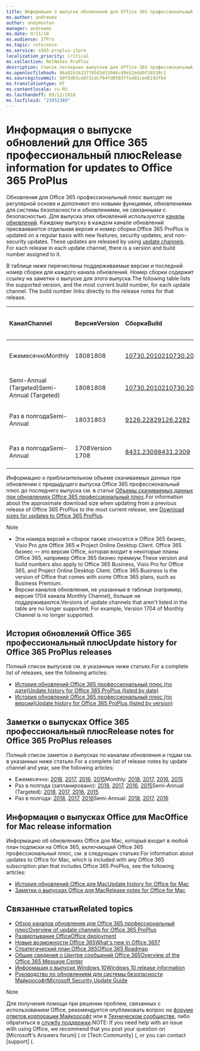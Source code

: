 ```yaml
---
title: Информация о выпуске обновлений для Office 365 профессиональный плюс
ms.author: andrewmo
author: andymosten
manager: andrewmo
ms.date: 9/11/18
ms.audience: ITPro
ms.topic: reference
ms.service: o365-proplus-itpro
localization_priority: Critical
ms.collection: RelNotes_ProPlus
description: Список последних выпусков для Office 365 профессиональный плюс для каждого канала обновления и ссылки на заметки о выпусках и историю обновлений для ИТ-специалистов
ms.openlocfilehash: 86a81b16337785d3d33046cd9e52edd0f26538c1
ms.sourcegitcommit: b0f5d03ceb73cdcf64fd8583ffa401ced6193fb4
ms.translationtype: HT
ms.contentlocale: ru-RU
ms.lasthandoff: 09/12/2018
ms.locfileid: "23952389"
---
```

# <a name="release-information-for-updates-to-office-365-proplus"></a><span data-ttu-id="2dcd3-103">Информация о выпуске обновлений для Office 365 профессиональный плюс</span><span class="sxs-lookup"><span data-stu-id="2dcd3-103">Release information for updates to Office 365 ProPlus</span></span>

<span data-ttu-id="2dcd3-p101">Обновления для Office 365 профессиональный плюс выходят на регулярной основе и дополняют его новыми функциями, обновлениями для системы безопасности и обновлениями, не связанными с безопасностью. Для выпуска этих обновлений используются [каналы обновлений](https://docs.microsoft.com/DeployOffice/overview-of-update-channels-for-office-365-proplus). Каждому выпуску в каждом канале обновлений присваиваются отдельная версия и номер сборки.</span><span class="sxs-lookup"><span data-stu-id="2dcd3-p101">Office 365 ProPlus is updated on a regular basis with new features, security updates, and non-security updates. These updates are released by using [update channels](https://docs.microsoft.com/DeployOffice/overview-of-update-channels-for-office-365-proplus). For each release in each update channel, there is a version and build number assigned to it.</span></span> 

<span data-ttu-id="2dcd3-p102">В таблице ниже перечислены поддерживаемые версии и последний номер сборки для каждого канала обновлений. Номер сборки содержит ссылку на заметки о выпуске для этого выпуска.</span><span class="sxs-lookup"><span data-stu-id="2dcd3-p102">The following table lists the supported version, and the most current build number, for each update channel. The build number links directly to the release notes for that release.</span></span> 

  
|<span data-ttu-id="2dcd3-109">**Канал**</span><span class="sxs-lookup"><span data-stu-id="2dcd3-109">**Channel**</span></span>|<span data-ttu-id="2dcd3-110">**Версия**</span><span class="sxs-lookup"><span data-stu-id="2dcd3-110">**Version**</span></span>|<span data-ttu-id="2dcd3-111">**Сборка**</span><span class="sxs-lookup"><span data-stu-id="2dcd3-111">**Build**</span></span>|<span data-ttu-id="2dcd3-112">**Дата выпуска**</span><span class="sxs-lookup"><span data-stu-id="2dcd3-112">**Release date**</span></span>|<span data-ttu-id="2dcd3-113">**Версия поддерживается до**</span><span class="sxs-lookup"><span data-stu-id="2dcd3-113">**Version supported until**</span></span>|
|:-----|:-----|:-----|:-----|:-----|
|<span data-ttu-id="2dcd3-114">Ежемесячно</span><span class="sxs-lookup"><span data-stu-id="2dcd3-114">Monthly</span></span>  <br/> |<span data-ttu-id="2dcd3-115">1808</span><span class="sxs-lookup"><span data-stu-id="2dcd3-115">1808</span></span>  <br/> |[<span data-ttu-id="2dcd3-116">10730.20102</span><span class="sxs-lookup"><span data-stu-id="2dcd3-116">10730.20102</span></span>](monthly-channel-2018.md#version-1808-september-11)  <br/> | <span data-ttu-id="2dcd3-117">11 сентября 2018 г.</span><span class="sxs-lookup"><span data-stu-id="2dcd3-117">September 11, 2018</span></span>  <br/> |<span data-ttu-id="2dcd3-118">Выпущена версия 1809</span><span class="sxs-lookup"><span data-stu-id="2dcd3-118">Version 1808 is released</span></span> <br/>|
|<span data-ttu-id="2dcd3-119">Semi-Annual (Targeted)</span><span class="sxs-lookup"><span data-stu-id="2dcd3-119">Semi-Annual (Targeted)</span></span>  <br/> |<span data-ttu-id="2dcd3-120">1808</span><span class="sxs-lookup"><span data-stu-id="2dcd3-120">1808</span></span>  <br/> |[<span data-ttu-id="2dcd3-121">10730.20102</span><span class="sxs-lookup"><span data-stu-id="2dcd3-121">10730.20102</span></span>](semi-annual-channel-targeted-2018.md#version-1808-September-11)  <br/> | <span data-ttu-id="2dcd3-122">11 сентября 2018 г.</span><span class="sxs-lookup"><span data-stu-id="2dcd3-122">September 11, 2018</span></span>  <br/> | <span data-ttu-id="2dcd3-123">13 марта 2019 г.</span><span class="sxs-lookup"><span data-stu-id="2dcd3-123">March 13, 2019</span></span> <br/>|
|<span data-ttu-id="2dcd3-124">Раз в полгода</span><span class="sxs-lookup"><span data-stu-id="2dcd3-124">Semi-Annual</span></span> <br/> |<span data-ttu-id="2dcd3-125">1803</span><span class="sxs-lookup"><span data-stu-id="2dcd3-125">1803</span></span>  <br/> | [<span data-ttu-id="2dcd3-126">9126.2282</span><span class="sxs-lookup"><span data-stu-id="2dcd3-126">9126.2282</span></span>](semi-annual-channel-2018.md#version-1803-september-11) <br/> | <span data-ttu-id="2dcd3-127">11 сентября 2018 г.</span><span class="sxs-lookup"><span data-stu-id="2dcd3-127">September 11, 2018</span></span>  <br/> | <span data-ttu-id="2dcd3-128">10 сентября 2019 г.</span><span class="sxs-lookup"><span data-stu-id="2dcd3-128">September 10, 2019</span></span> <br/>|
|<span data-ttu-id="2dcd3-129">Раз в полгода</span><span class="sxs-lookup"><span data-stu-id="2dcd3-129">Semi-Annual</span></span> <br/> |<span data-ttu-id="2dcd3-130">1708</span><span class="sxs-lookup"><span data-stu-id="2dcd3-130">Version 1708</span></span>  <br/> |[<span data-ttu-id="2dcd3-131">8431.2309</span><span class="sxs-lookup"><span data-stu-id="2dcd3-131">8431.2309</span></span>](semi-annual-channel-2018.md#version-1708-september-11)  <br/> | <span data-ttu-id="2dcd3-132">11 сентября 2018 г.</span><span class="sxs-lookup"><span data-stu-id="2dcd3-132">September 11, 2018</span></span>  <br/> | <span data-ttu-id="2dcd3-133">13 марта 2019 г.</span><span class="sxs-lookup"><span data-stu-id="2dcd3-133">March 13, 2019</span></span> <br/>|

<span data-ttu-id="2dcd3-134">Информацию о приблизительном объеме скачиваемых данных при обновлении с предыдущего выпуска Office 365 профессиональный плюс до последнего выпуска см. в статье [Объемы скачиваемых данных при обновлениях Office 365 профессиональный плюс](download-sizes-office365-proplus-updates.md).</span><span class="sxs-lookup"><span data-stu-id="2dcd3-134">For information about the approximate download size when updating from a previous release of Office 365 ProPlus to the most current release, see [Download sizes for updates to Office 365 ProPlus](download-sizes-office365-proplus-updates.md).</span></span>

> [!NOTE]
> - <span data-ttu-id="2dcd3-p103">Эти номера версий и сборок также относятся к Office 365 бизнес, Visio Pro для Office 365 и Project Online Desktop Client. Office 365 бизнес — это версия Office, которая входит в некоторые планы Office 365, например Office 365 бизнес премиум.</span><span class="sxs-lookup"><span data-stu-id="2dcd3-p103">These version and build numbers also apply to Office 365 Business, Visio Pro for Office 365, and Project Online Desktop Client. Office 365 Business is the version of Office that comes with some Office 365 plans, such as Business Premium.</span></span>
> - <span data-ttu-id="2dcd3-p104">Версии каналов обновления, не указанные в таблице (например, версия 1704 канала Monthly Channel), больше не поддерживаются.</span><span class="sxs-lookup"><span data-stu-id="2dcd3-p104">Versions of update channels that aren't listed in the table are no longer supported. For example, Version 1704 of Monthly Channel is no longer supported.</span></span> 


## <a name="update-history-for-office-365-proplus-releases"></a><span data-ttu-id="2dcd3-139">История обновлений Office 365 профессиональный плюс</span><span class="sxs-lookup"><span data-stu-id="2dcd3-139">Update history for Office 365 ProPlus releases</span></span>

<span data-ttu-id="2dcd3-140">Полный список выпусков см. в указанных ниже статьях.</span><span class="sxs-lookup"><span data-stu-id="2dcd3-140">For a complete list of releases, see the following articles:</span></span>
 - [<span data-ttu-id="2dcd3-141">История обновлений Office 365 профессиональный плюс (по дате)</span><span class="sxs-lookup"><span data-stu-id="2dcd3-141">Update history for Office 365 ProPlus (listed by date)</span></span>](update-history-office365-proplus-by-date.md)
 - [<span data-ttu-id="2dcd3-142">История обновлений Office 365 профессиональный плюс (по версии)</span><span class="sxs-lookup"><span data-stu-id="2dcd3-142">Update history for Office 365 ProPlus (listed by version)</span></span>](update-history-office365-proplus-by-version.md)

## <a name="release-notes-for-office-365-proplus-releases"></a><span data-ttu-id="2dcd3-143">Заметки о выпусках Office 365 профессиональный плюс</span><span class="sxs-lookup"><span data-stu-id="2dcd3-143">Release notes for Office 365 ProPlus releases</span></span>

<span data-ttu-id="2dcd3-144">Полный список заметок о выпусках по каналам обновления и годам см. в указанных ниже статьях.</span><span class="sxs-lookup"><span data-stu-id="2dcd3-144">For a complete list of release notes by update channel and year, see the following articles:</span></span>
 - <span data-ttu-id="2dcd3-145">Ежемесячно: [2018](monthly-channel-2018.md), [2017](monthly-channel-2017.md), [2016](monthly-channel-2016.md), [2015](monthly-channel-2015.md)</span><span class="sxs-lookup"><span data-stu-id="2dcd3-145">Monthly: [2018](monthly-channel-2018.md), [2017](monthly-channel-2017.md), [2016](monthly-channel-2016.md), [2015](monthly-channel-2015.md)</span></span>
 - <span data-ttu-id="2dcd3-146">Раз в полгода (запланировано): [2018](semi-annual-channel-targeted-2018.md), [2017](semi-annual-channel-targeted-2017.md), [2016](semi-annual-channel-targeted-2016.md), [2015](semi-annual-channel-targeted-2015.md)</span><span class="sxs-lookup"><span data-stu-id="2dcd3-146">Semi-Annual (Targeted): [2018](semi-annual-channel-targeted-2018.md), [2017](semi-annual-channel-targeted-2017.md), [2016](semi-annual-channel-targeted-2016.md), [2015](semi-annual-channel-targeted-2015.md)</span></span>
 - <span data-ttu-id="2dcd3-147">Раз в полгода: [2018](semi-annual-channel-2018.md), [2017](semi-annual-channel-2017.md), [2016](semi-annual-channel-2016.md)</span><span class="sxs-lookup"><span data-stu-id="2dcd3-147">Semi-Annual: [2018](semi-annual-channel-2018.md), [2017](semi-annual-channel-2017.md), [2016](semi-annual-channel-2016.md)</span></span>

## <a name="office-for-mac-release-information"></a><span data-ttu-id="2dcd3-148">Информация о выпусках Office для Mac</span><span class="sxs-lookup"><span data-stu-id="2dcd3-148">Office for Mac release information</span></span>

<span data-ttu-id="2dcd3-149">Информацию об обновлениях Office для Mac, который входит в любой план подписки на Office 365, включающий Office 365 профессиональный плюс, см. в следующих статьях:</span><span class="sxs-lookup"><span data-stu-id="2dcd3-149">For information about updates to Office for Mac, which is included with any Office 365 subscription plan that includes Office 365 ProPlus, see the following articles:</span></span>
 - [<span data-ttu-id="2dcd3-150">История обновлений Office для Mac</span><span class="sxs-lookup"><span data-stu-id="2dcd3-150">Update history for Office for Mac</span></span>](update-history-office-for-mac.md)
 - [<span data-ttu-id="2dcd3-151">Заметки о выпусках Office для Mac</span><span class="sxs-lookup"><span data-stu-id="2dcd3-151">Release notes for Office for Mac</span></span>](release-notes-office-for-mac.md)


## <a name="related-topics"></a><span data-ttu-id="2dcd3-152">Связанные статьи</span><span class="sxs-lookup"><span data-stu-id="2dcd3-152">Related topics</span></span>

- [<span data-ttu-id="2dcd3-153">Обзор каналов обновления для Office 365 профессиональный плюс</span><span class="sxs-lookup"><span data-stu-id="2dcd3-153">Overview of update channels for Office 365 ProPlus</span></span>](https://docs.microsoft.com/DeployOffice/overview-of-update-channels-for-office-365-proplus)
- [<span data-ttu-id="2dcd3-154">Развертывание Office</span><span class="sxs-lookup"><span data-stu-id="2dcd3-154">Office deployment</span></span>](https://docs.microsoft.com/deployoffice/)
- [<span data-ttu-id="2dcd3-155">Новые возможности Office 365</span><span class="sxs-lookup"><span data-stu-id="2dcd3-155">What's new in Office 365?</span></span>](https://support.office.com/article/95c8d81d-08ba-42c1-914f-bca4603e1426)
- [<span data-ttu-id="2dcd3-156">Стратегический план Office 365</span><span class="sxs-lookup"><span data-stu-id="2dcd3-156">Office 365 Roadmap</span></span>](https://products.office.com/business/office-365-roadmap)
- [<span data-ttu-id="2dcd3-157">Общие сведения о Центре сообщений Office 365</span><span class="sxs-lookup"><span data-stu-id="2dcd3-157">Overview of the Office 365 Message Center</span></span>](https://support.office.com/article/38fb3333-bfcc-4340-a37b-deda509c2093)
- [<span data-ttu-id="2dcd3-158">Информация о выпуске Windows 10</span><span class="sxs-lookup"><span data-stu-id="2dcd3-158">Windows 10 release information</span></span>](https://www.microsoft.com/itpro/windows-10/release-information)
- [<span data-ttu-id="2dcd3-159">Руководство по обновлениям для системы безопасности Майкрософт</span><span class="sxs-lookup"><span data-stu-id="2dcd3-159">Microsoft Security Update Guide</span></span>](https://portal.msrc.microsoft.com/)

> [!NOTE]
> <span data-ttu-id="2dcd3-160">Для получения помощи при решении проблем, связанных с использованием Office, рекомендуется опубликовать вопрос на [форуме ответов корпорации Майкрософт](https://answers.microsoft.com/) или в [Техническом сообществе](https://techcommunity.microsoft.com/), либо обратиться в [службу поддержки](https://support.microsoft.com/contactus).</span><span class="sxs-lookup"><span data-stu-id="2dcd3-160">NOTE: If you need help with an issue with using Office, we recommend that you post your question on [Microsoft's Answers forum] ([](https://answers.microsoft.com/) or [Tech Community] ([](https://techcommunity.microsoft.com/), or you can contact [support] ([](https://support.microsoft.com/contactus).</span></span>
